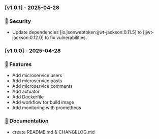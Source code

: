 ### [v1.0.1] - 2025-04-28
### 🦺 Security
* Update dependencies [io.jsonwebtoken:jjwt-jackson:0.11.5]  to [jjwt-jackson:0.12.0] to fix vulnerabilities.
### [v1.0.0] - 2025-04-28
### 🚀 Features
* Add microservice users
* Add microservice posts
* Add microservice comments
* Add actuator
* Add Dockerfile
* Add workflow for build image
* Add monitoring with prometheus
### 📄 Documentation
* create README.md & CHANGELOG.md